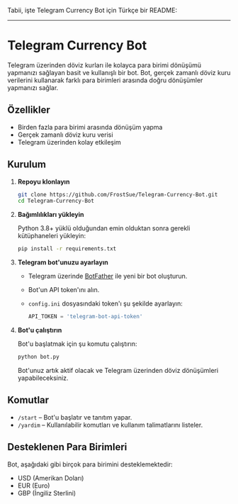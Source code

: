 Tabii, işte Telegram Currency Bot için Türkçe bir README:

---

# Telegram Currency Bot

Telegram üzerinden döviz kurları ile kolayca para birimi dönüşümü yapmanızı sağlayan basit ve kullanışlı bir bot. Bot, gerçek zamanlı döviz kuru verilerini kullanarak farklı para birimleri arasında doğru dönüşümler yapmanızı sağlar.

## Özellikler

- Birden fazla para birimi arasında dönüşüm yapma
- Gerçek zamanlı döviz kuru verisi
- Telegram üzerinden kolay etkileşim

## Kurulum

1. **Repoyu klonlayın**

   ```bash
   git clone https://github.com/FrostSue/Telegram-Currency-Bot.git
   cd Telegram-Currency-Bot
   ```

2. **Bağımlılıkları yükleyin**

   Python 3.8+ yüklü olduğundan emin olduktan sonra gerekli kütüphaneleri yükleyin:

   ```bash
   pip install -r requirements.txt
   ```

3. **Telegram bot'unuzu ayarlayın**

   - Telegram üzerinde [BotFather](https://core.telegram.org/bots#botfather) ile yeni bir bot oluşturun.
   - Bot'un API token'ını alın.
   - `config.ini` dosyasındaki token'ı şu şekilde ayarlayın:

     ```python
     API_TOKEN = 'telegram-bot-api-token'
     ```

4. **Bot'u çalıştırın**

   Bot'u başlatmak için şu komutu çalıştırın:

   ```bash
   python bot.py
   ```

   Bot'unuz artık aktif olacak ve Telegram üzerinden döviz dönüşümleri yapabileceksiniz.



## Komutlar

- `/start` – Bot'u başlatır ve tanıtım yapar.
- `/yardim` – Kullanılabilir komutları ve kullanım talimatlarını listeler.

## Desteklenen Para Birimleri

Bot, aşağıdaki gibi birçok para birimini desteklemektedir:

- USD (Amerikan Doları)
- EUR (Euro)
- GBP (İngiliz Sterlini)
